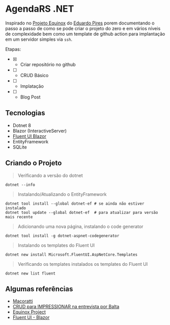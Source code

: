 # AgendaRS .NET

Inspirado no [Projeto Equinox](#algumas-referências) do [Eduardo Pires](https://github.com/EduardoPires/) porem documentando o passo a passo de como se pode criar o projeto do zero e em vários níveis de complexidade bem como um template de github action para implantação em um servidor simples via ```ssh```.

Etapas:
- [X] - Criar repositório no github 
- [ ] - CRUD Básico
- [ ] - Implatação
- [ ] - Blog Post

## Tecnologias

- Dotnet 8
- Blazor (InteractiveServer)
- [Fluent UI Blazor](https://www.fluentui-blazor.net/)
- EntityFramework
- SQLite

## Criando o Projeto

> Verificando a versão do dotnet

```shell
dotnet --info
```

> Instalando/Atualizando o EntityFramework
```shell
dotnet tool install --global dotnet-ef # se ainda não estiver instalado
dotnet tool update --global dotnet-ef  # para atualizar para versão mais recente
```
>Adicionando uma nova página, instalando o code generator
```shell
dotnet tool install -g dotnet-aspnet-codegenerator 
```

>Instalando os templates do Fluent UI
```shell
dotnet new install Microsoft.FluentUI.AspNetCore.Templates
```
>Verificando os templates instalados os templates do Fluent UI
```shell
dotnet new list fluent
```


## Algumas referências
- [Macoratti](https://www.macoratti.net/)
- [CRUD para IMPRESSIONAR na entrevista por Balta](https://youtu.be/fmDYYsSXrKM?si=xdJhd0ecpUjetxXb)
- [Equinox Project](https://github.com/EduardoPires/EquinoxProject)
- [Fluent UI - Blazor](https://www.fluentui-blazor.net/)

